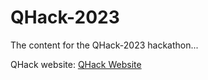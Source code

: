 # QHack-2023
The content for the QHack-2023 hackathon...

QHack website: [QHack Website](https://qhack.ai/)
